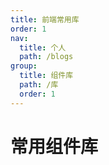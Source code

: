 ```yaml
---
title: 前端常用库
order: 1
nav:
  title: 个人
  path: /blogs
group:
  title: 组件库
  path: /库
  order: 1
---
```


# 常用组件库
